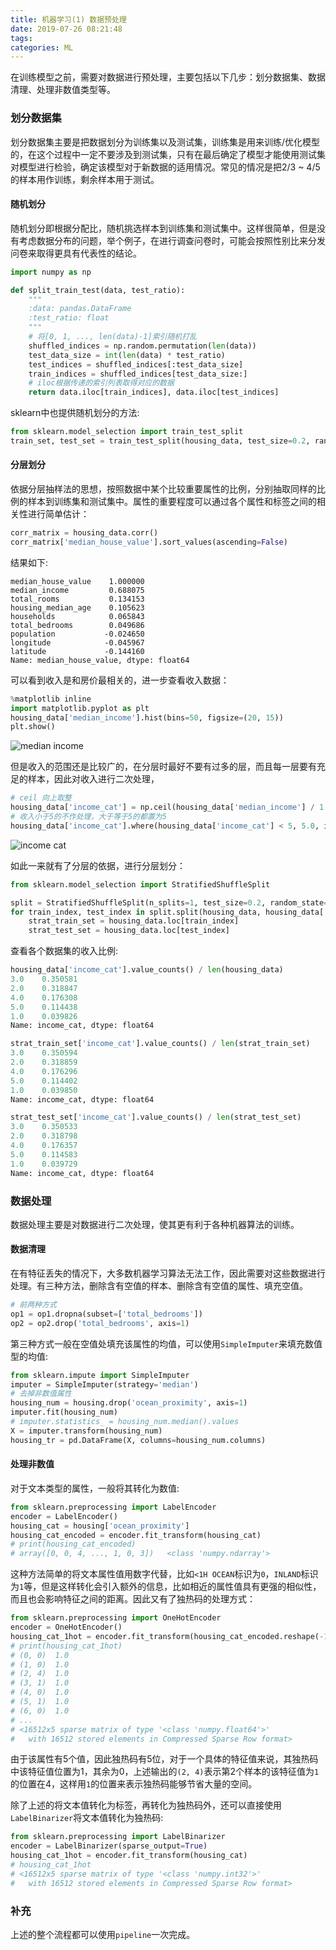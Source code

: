 ```yaml
---
title: 机器学习(1) 数据预处理
date: 2019-07-26 08:21:48
tags: 
categories: ML
---
```


在训练模型之前，需要对数据进行预处理，主要包括以下几步：划分数据集、数据清理、处理非数值类型等。

<!--more-->

### 划分数据集

划分数据集主要是把数据划分为训练集以及测试集，训练集是用来训练/优化模型的，在这个过程中一定不要涉及到测试集，只有在最后确定了模型才能使用测试集对模型进行检验，确定该模型对于新数据的适用情况。常见的情况是把2/3 ~ 4/5的样本用作训练，剩余样本用于测试。

#### 随机划分

随机划分即根据分配比，随机挑选样本到训练集和测试集中。这样很简单，但是没有考虑数据分布的问题，举个例子，在进行调查问卷时，可能会按照性别比来分发问卷来取得更具有代表性的结论。

``` python
import numpy as np

def split_train_test(data, test_ratio):
    """
    :data: pandas.DataFrame
    :test_ratio: float
    """
    # 将[0, 1, ..., len(data)-1]索引随机打乱
    shuffled_indices = np.random.permutation(len(data))
    test_data_size = int(len(data) * test_ratio)
    test_indices = shuffled_indices[:test_data_size]
    train_indices = shuffled_indices[test_data_size:]
    # iloc根据传递的索引列表取得对应的数据
    return data.iloc[train_indices], data.iloc[test_indices]
```

sklearn中也提供随机划分的方法:

``` python
from sklearn.model_selection import train_test_split
train_set, test_set = train_test_split(housing_data, test_size=0.2, random_state=42)
```

#### 分层划分

依据分层抽样法的思想，按照数据中某个比较重要属性的比例，分别抽取同样的比例的样本到训练集和测试集中。属性的重要程度可以通过各个属性和标签之间的相关性进行简单估计：

``` python
corr_matrix = housing_data.corr()
corr_matrix['median_house_value'].sort_values(ascending=False)
```

结果如下:

    median_house_value    1.000000
    median_income         0.688075
    total_rooms           0.134153
    housing_median_age    0.105623
    households            0.065843
    total_bedrooms        0.049686
    population           -0.024650
    longitude            -0.045967
    latitude             -0.144160
    Name: median_house_value, dtype: float64

可以看到收入是和房价最相关的，进一步查看收入数据：

``` python
%matplotlib inline
import matplotlib.pyplot as plt
housing_data['median_income'].hist(bins=50, figsize=(20, 15))
plt.show()
```

![median income](https://image.zero22.top/ml/median_income.png)

但是收入的范围还是比较广的，在分层时最好不要有过多的层，而且每一层要有充足的样本，因此对收入进行二次处理，

``` python
# ceil 向上取整
housing_data['income_cat'] = np.ceil(housing_data['median_income'] / 1.5)
# 收入小于5的不作处理，大于等于5的都置为5
housing_data['income_cat'].where(housing_data['income_cat'] < 5, 5.0, inplace=True)
```

![income cat](https://image.zero22.top/ml/income_cat.png)

如此一来就有了分层的依据，进行分层划分：

``` python
from sklearn.model_selection import StratifiedShuffleSplit

split = StratifiedShuffleSplit(n_splits=1, test_size=0.2, random_state=42)
for train_index, test_index in split.split(housing_data, housing_data['income_cat']):
    strat_train_set = housing_data.loc[train_index]
    strat_test_set = housing_data.loc[test_index]
```

查看各个数据集的收入比例:

``` python
housing_data['income_cat'].value_counts() / len(housing_data)
3.0    0.350581
2.0    0.318847
4.0    0.176308
5.0    0.114438
1.0    0.039826
Name: income_cat, dtype: float64

strat_train_set['income_cat'].value_counts() / len(strat_train_set)
3.0    0.350594
2.0    0.318859
4.0    0.176296
5.0    0.114402
1.0    0.039850
Name: income_cat, dtype: float64

strat_test_set['income_cat'].value_counts() / len(strat_test_set)
3.0    0.350533
2.0    0.318798
4.0    0.176357
5.0    0.114583
1.0    0.039729
Name: income_cat, dtype: float64
```

### 数据处理

数据处理主要是对数据进行二次处理，使其更有利于各种机器算法的训练。

#### 数据清理

在有特征丢失的情况下，大多数机器学习算法无法工作，因此需要对这些数据进行处理。有三种方法，删除含有空值的样本、删除含有空值的属性、填充空值。

``` python
# 前两种方式
op1 = op1.dropna(subset=['total_bedrooms'])
op2 = op2.drop('total_bedrooms', axis=1)
```

第三种方式一般在空值处填充该属性的均值，可以使用`SimpleImputer`来填充数值型的均值:

``` python
from sklearn.impute import SimpleImputer
imputer = SimpleImputer(strategy='median')
# 去掉非数值属性
housing_num = housing.drop('ocean_proximity', axis=1)
imputer.fit(housing_num)
# imputer.statistics_ = housing_num.median().values
X = imputer.transform(housing_num)
housing_tr = pd.DataFrame(X, columns=housing_num.columns)
```

#### 处理非数值

对于文本类型的属性，一般将其转化为数值:

``` python
from sklearn.preprocessing import LabelEncoder
encoder = LabelEncoder()
housing_cat = housing['ocean_proximity']
housing_cat_encoded = encoder.fit_transform(housing_cat)
# print(housing_cat_encoded)
# array([0, 0, 4, ..., 1, 0, 3])   <class 'numpy.ndarray'>
```

这种方法简单的将文本属性值用数字代替，比如`<1H OCEAN`标识为`0`，`INLAND`标识为`1`等，但是这样转化会引入额外的信息，比如相近的属性值具有更强的相似性，而且也会影响特征之间的距离。因此又有了独热码的处理方式：

``` python
from sklearn.preprocessing import OneHotEncoder
encoder = OneHotEncoder()
housing_cat_1hot = encoder.fit_transform(housing_cat_encoded.reshape(-1,1))
# print(housing_cat_1hot)  
# (0, 0)  1.0
# (1, 0)  1.0
# (2, 4)  1.0
# (3, 1)  1.0
# (4, 0)  1.0
# (5, 1)  1.0
# (6, 0)  1.0
# ...
# <16512x5 sparse matrix of type '<class 'numpy.float64'>'
#   with 16512 stored elements in Compressed Sparse Row format>
```

由于该属性有5个值，因此独热码有5位，对于一个具体的特征值来说，其独热码中该特征值位置为1，其余为0，上述输出的`(2, 4)`表示第2个样本的该特征值为`1`的位置在4，这样用`1`的位置来表示独热码能够节省大量的空间。

除了上述的将文本值转化为标签，再转化为独热码外，还可以直接使用`LabelBinarizer`将文本值转化为独热码:

``` python
from sklearn.preprocessing import LabelBinarizer
encoder = LabelBinarizer(sparse_output=True)
housing_cat_1hot = encoder.fit_transform(housing_cat)
# housing_cat_1hot
# <16512x5 sparse matrix of type '<class 'numpy.int32'>'
#   with 16512 stored elements in Compressed Sparse Row format>
```

### 补充

上述的整个流程都可以使用`pipeline`一次完成。
